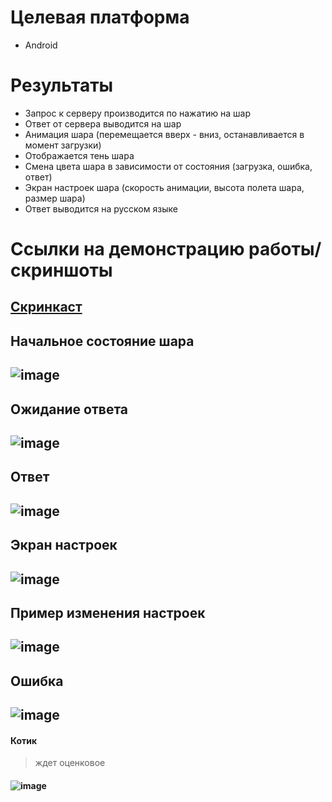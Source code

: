 # Целевая платформа

- Android

# Результаты

- Запрос к серверу производится по нажатию на шар
- Ответ от сервера выводится на шар
- Анимация шара (перемещается вверх - вниз, останавливается в момент загрузки)
- Отображается тень шара
- Смена цвета шара в зависимости от состояния (загрузка, ошибка, ответ)
- Экран настроек шара (скорость анимации, высота полета шара, размер шара)
- Ответ выводится на русском языке

# Ссылки на демонстрацию работы/скриншоты

## [Скринкаст](https://youtube.com/shorts/p1tjdcUcnfk?feature=share)

## Начальное состояние шара

## ![image](https://github.com/Rulemore/surf-flutter-study-jam-4/assets/94244200/20a86a3d-93bf-425a-bde4-b2e78b27f8fb)

## Ожидание ответа

## ![image](https://github.com/Rulemore/surf-flutter-study-jam-4/assets/94244200/a57b2fa2-e684-40ff-8bad-1ce6cc8e4f52)

## Ответ

## ![image](https://github.com/Rulemore/surf-flutter-study-jam-4/assets/94244200/4fdb9814-a749-42ed-b2cb-8b9cab2ad876)

## Экран настроек

## ![image](https://github.com/Rulemore/surf-flutter-study-jam-4/assets/94244200/ae503238-54fa-44f6-a595-39775895e663)

## Пример изменения настроек

## ![image](https://github.com/Rulemore/surf-flutter-study-jam-4/assets/94244200/d6d1b731-6ac4-483d-8bd6-c03c53078f8d)

## Ошибка

## ![image](https://github.com/Rulemore/surf-flutter-study-jam-4/assets/94244200/df7b518e-451e-4b9c-b7eb-8f77f64290d0)

#### Котик 
> ждет оценковое
#### ![image](https://github.com/Rulemore/surf-flutter-study-jam-4/assets/94244200/819c9135-a1a7-4e33-906d-d8514a6aebc8)
